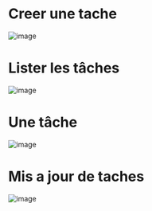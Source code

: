 # Creer une tache
![image](https://github.com/adamandaw/api_to-do-list/assets/149384187/cefa7f7b-9bae-4411-9856-abc29775fbf7)


# Lister les tâches
![image](https://github.com/adamandaw/api_to-do-list/assets/149384187/b234b715-5bc9-4803-8387-f84a48c1497c)



# Une tâche
![image](https://github.com/adamandaw/api_to-do-list/assets/149384187/3432dfe0-207a-4b78-90b2-e9b7e10e50b4)


# Mis a jour de taches
![image](https://github.com/adamandaw/api_to-do-list/assets/149384187/f7239028-53a2-45a8-84e7-f98ba694d1ef)


